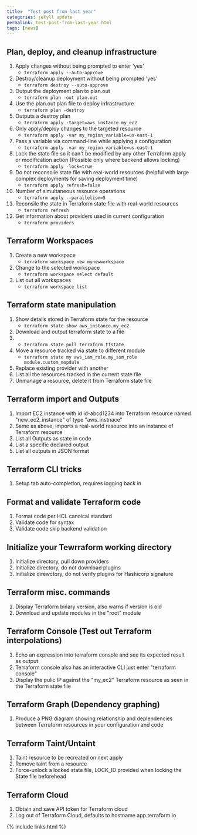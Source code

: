 ```yaml
---
title:  "Test post from last year"
categories: jekyll update
permalink: test-post-from-last-year.html
tags: [news]
---
```

## Plan, deploy, and cleanup infrastructure

1. Apply changes without being prompted to enter 'yes'
   - ``` terraform apply --auto-approve ```
2. Destroy/cleanup deployment without being prompted 'yes'
   - ``` terraform destroy --auto-approve ```
3. Output the deployment plan to plan.out
   - ``` terraform plan -out plan.out ```
4. Use the plan.out plan file to deploy infrastructure
   - ``` terraform plan -destroy ```
5. Outputs a destroy plan
   - ``` terraform apply -target=aws_instance.my_ec2 ```
6. Only apply/deploy changes to the targeted resource
   - ``` terraform apply -var my_region_variable=us-east-1 ```
7. Pass a variable via command-line while applying a configuration
   - ``` terraform apply -var my_region_variable=us-east-1 ```
8. Lock the state file so it can't be modified by any other Terraform apply or modification action (Possible only where backend allows locking)
   - ``` terraform apply -lock=true ```
9. Do not reconsolie state file with real-world resources (helpful with large complex deployments for saving deployment time)
    - ``` terraform apply refresh=false ```
10. Number of simultaneous resource operations
    - ``` terraform apply --parallelism=5 ```
11. Reconsile the state in Terraform state file with real-world resources
    - ``` terraform refresh ```
12. Get information about providers used in current configuration
    - ``` terraform providers ```

## Terraform Workspaces

1. Create a new workspace
   - ``` terraform workspace new mynewworkspace ```
2. Change to the selected workspace
   - ``` terraform workspace select default ```
3. List out all workspaces
   - ``` terraform workspace list ```

## Terraform state manipulation

1. Show details stored in Terraform state for the resource
   - ```terraform state show aws_instance.my_ec2```
2. Download and output terraform state to a file
3. - ```terraform state pull terraform.tfstate```
4. Move a resource tracked via state to different module
   - `terraform state my aws_iam_role.my_ssm_role module.custom_mopdule`
5. Replace existing provider with another
6. List all the resources tracked in the current state file
7. Unmanage a resource, delete it from Terraform state file

## Terraform import and Outputs

1. Import EC2 instance with id id-abcd1234 into Terraform resource named "new_ec2_instance" of type "aws_instnace"
2. Same as above, imports a real-world resource into an instance of Terraform resource
3. List all Outputs as state in code
4. List a specific declared output
5. List all outputs in JSON format

## Terraform CLI tricks

1. Setup tab auto-completion, requires logging back in

## Format and validate Terraform code

1. Format code per HCL canoical standard
2. Validate code for syntax
3. Validate code skip backend validation

## Initialize your Tewrraform working directory

1. Initialize directory, pull down providers
2. Initialize directory, do not download plugins
3. Initialize direwctory, do not verify plugins for Hashicorp signature

## Terraform misc. commands

1. Display Terraform binary version, also warns if version is old
2. Download and update modules in the "root" module

## Terraform Console (Test out Terraform interpolations)

1. Echo an expression into terraform console and see its expected result as output
2. Terraform console also has an interactive CLI just enter "terraform console"
3. Display the pulic IP against the "my_ec2" Terraform resource as seen in the Terraform state file

## Terraform Graph (Dependency graphing)

1. Produce a PNG diagram showing relationship and deplendencies between Terraform resources in your configuration and code

## Terraform Taint/Untaint

1. Taint resource to be recreated on next apply
2. Remove taint from a resource
3. Force-unlock a locked state file, LOCK_ID provided when locking the State file beforehead

## Terraform Cloud

1. Obtain and save API token for Terraform cloud
2. Log out of Terraform Cloud, defaults to hostname app.terraform.io

{% include links.html %}
